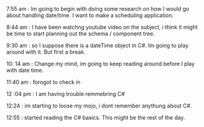 7:55 am : Im going to begin with doing some research on how I would go about handling date/time. I want to make a scheduling application.

8:44 am : I have been watchng youtube video on the subject, i think it might be time to start planning out the schema / component tree.

9:30 am : so I suppose there is a dateTime object in C#. Im going to play around with it. But first a break.

10: 14 am : Change my mind, im going to keep reading around before I play with date time.

11:40 am : forogot to check in

12 :04 pm : I am having trouble remmebring C#

12:24 : im starting to loose my mojo, i dont remember anythung about C#. 


12:55 : started reading the C# basics. This might be the rest of the day.